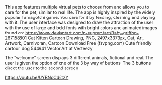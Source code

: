 This app features multiple virtual pets to choose from and allows you to care for the pet, similar to real life. The app is highly inspired by the widely popular Tamagotchi game. You care for it by feeding, cleaning and playing with it.
The user interface was designed to draw the attraction of the user with the use of large and bold fonts with bright colors and animated images found on: 
	https://www.deviantart.com/n-suprem/art/Baby-griffon-267158801
	Cat Kitten Cartoon Drawing, PNG, 2497x3373px, Cat, Art, Artwork, Carnivoran, Cartoon Download Free (favpng.com)
	Cute friendly cartoon dog 544641 Vector Art at Vecteezy

The “welcome” screen displays 3 different animals, fictional and real. The user is given the option of one of the 3 by way of buttons. The 3 buttons direct the user to the second screen

https://youtu.be/UYBNcCd6tzY
